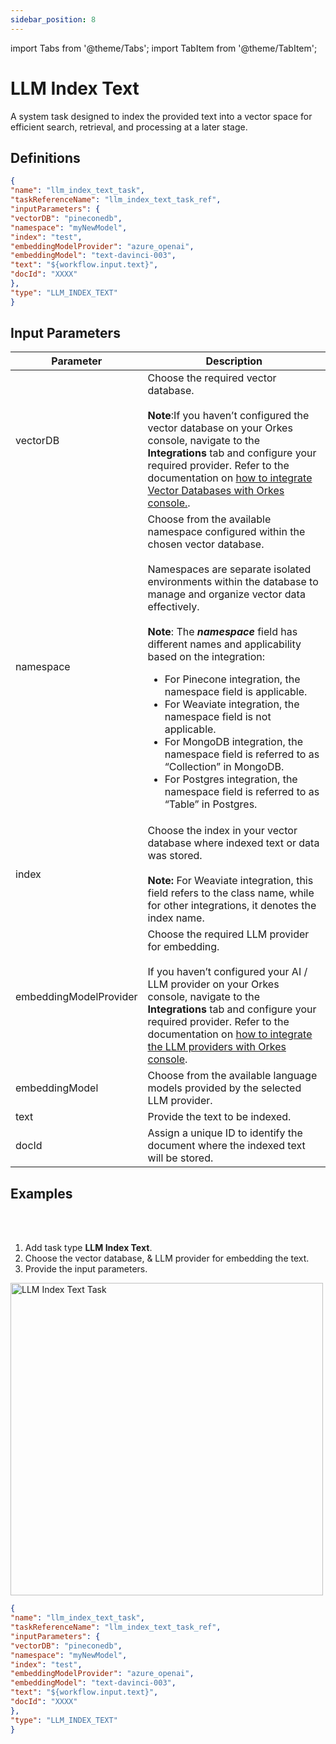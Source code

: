 ```yaml
---
sidebar_position: 8
---
```

import Tabs from '@theme/Tabs';
import TabItem from '@theme/TabItem';

# LLM Index Text

A system task designed to index the provided text into a vector space for efficient search, retrieval, and processing at a later stage.

## Definitions

```json
{
"name": "llm_index_text_task",
"taskReferenceName": "llm_index_text_task_ref",
"inputParameters": {
"vectorDB": "pineconedb",
"namespace": "myNewModel",
"index": "test",
"embeddingModelProvider": "azure_openai",
"embeddingModel": "text-davinci-003",
"text": "${workflow.input.text}",
"docId": "XXXX"
},
"type": "LLM_INDEX_TEXT"
}
```

## Input Parameters

| Parameter | Description |
| --------- | ----------- |
| vectorDB | Choose the required vector database.<br/><br/>**Note**:If you haven’t configured the vector database on your Orkes console, navigate to the __Integrations__ tab and configure your required provider. Refer to the documentation on [how to integrate Vector Databases with Orkes console.](/content/category/integrations/vector-databases). |
| namespace | Choose from the available namespace configured within the chosen vector database.<br/><br/>Namespaces are separate isolated environments within the database to manage and organize vector data effectively.<br/><br/>**Note**: The **_namespace_** field has different names and applicability based on the integration:<ul><li>For Pinecone integration, the namespace field is applicable.</li><li>For Weaviate integration, the namespace field is not applicable.</li><li>For MongoDB integration, the namespace field is referred to as “Collection” in MongoDB.</li><li>For Postgres integration, the namespace field is referred to as “Table” in Postgres.</li></ul>|
| index | Choose the index in your vector database where indexed text or data was stored.<br/><br/> **Note:** For Weaviate integration, this field refers to the class name, while for other integrations, it denotes the index name.|
| embeddingModelProvider | Choose the required LLM provider for embedding.<br/><br/>If you haven’t configured your AI / LLM provider on your Orkes console, navigate to the **Integrations** tab and configure your required provider. Refer to the documentation on [how to integrate the LLM providers with Orkes console](/content/category/integrations/ai-llm).|
| embeddingModel | Choose from the available language models provided by the selected LLM provider. |
| text | Provide the text to be indexed. |
| docId | Assign a unique ID to identify the document where the indexed text will be stored. |

## Examples

<Tabs>
<TabItem value="UI" label="UI" className="paddedContent">

<div className="row">
<div className="col col--4">

<br/>
<br/>

1. Add task type **LLM Index Text**.
2. Choose the vector database, & LLM provider for embedding the text.
3. Provide the input parameters.

</div>
<div className="col">
<div className="embed-loom-video">

<p><img src="/content/img/llm-index-text-ui-method.png" alt="LLM Index Text Task" width="500" height="auto"/></p>

</div>
</div>
</div>



</TabItem>
 <TabItem value="JSON" label="JSON">

```json
{
"name": "llm_index_text_task",
"taskReferenceName": "llm_index_text_task_ref",
"inputParameters": {
"vectorDB": "pineconedb",
"namespace": "myNewModel",
"index": "test",
"embeddingModelProvider": "azure_openai",
"embeddingModel": "text-davinci-003",
"text": "${workflow.input.text}",
"docId": "XXXX"
},
"type": "LLM_INDEX_TEXT"
}
```
</TabItem>
</Tabs>